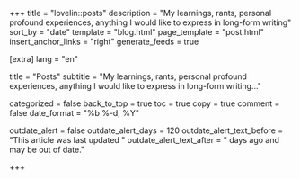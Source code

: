 +++
title = "lovelin::posts"
description = "My learnings, rants, personal profound experiences, anything I would like to express in long-form writing"
sort_by = "date"
template = "blog.html"
page_template = "post.html"
insert_anchor_links = "right"
generate_feeds = true

[extra]
lang = "en"

title = "Posts"
subtitle = "My learnings, rants, personal profound experiences, anything I would like to express in long-form writing..."

categorized = false
back_to_top = true
toc = true
copy = true
comment = false
date_format = "%b %-d, %Y"

outdate_alert = false
outdate_alert_days = 120
outdate_alert_text_before = "This article was last updated "
outdate_alert_text_after = " days ago and may be out of date."

+++
